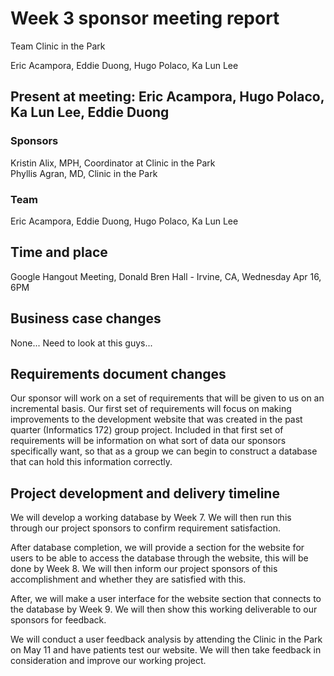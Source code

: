 # Week 3 sponsor meeting report

Team Clinic in the Park

Eric Acampora, Eddie Duong, Hugo Polaco, Ka Lun Lee

## Present at meeting: Eric Acampora, Hugo Polaco, Ka Lun Lee, Eddie Duong

### Sponsors

Kristin Alix, MPH, Coordinator at Clinic in the Park   
Phyllis Agran, MD, Clinic in the Park

### Team

Eric Acampora, Eddie Duong, Hugo Polaco, Ka Lun Lee

## Time and place

Google Hangout Meeting, Donald Bren Hall - Irvine, CA, Wednesday Apr 16, 6PM

## Business case changes

None...
Need to look at this guys...

## Requirements document changes

Our sponsor will work on a set of requirements that will be given to us on an incremental basis. Our first set of requirements will focus on making improvements to the development website that was created in the past quarter (Informatics 172) group project. Included in that first set of requirements will be information on what sort of data our sponsors specifically want, so that as a group we can begin to construct a database that can hold this information correctly.

## Project development and delivery timeline

We will develop a working database by Week 7. We will then run this through our project sponsors to confirm requirement satisfaction.

After database completion, we will provide a section for the website for users to be able to access the database through the website, this will be done by Week 8. We will then inform our project sponsors of this accomplishment and whether they are satisfied with this. 

After, we will make a user interface for the website section that connects to the database by Week 9. We will then show this working deliverable to our sponsors for feedback. 

We will conduct a user feedback analysis by attending the Clinic in the Park on May 11 and have patients test our website. We will then take feedback in consideration and improve our working project.
